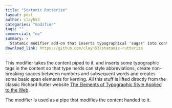 ```yaml
---
title: "Statamic Rutterize"
layout: post
author: clayh53
categories: "modifier"
tags: ""
commercial: "no"
summary: >
  Statamic modifier add-on that inserts typographical 'sugar' into content.
download_link: https://github.com/clayh53/statamic-rutterize
---
```

This modifier takes the content piped to it, and inserts some typographic tags in the content so that type nerds can style abbreviations, create non-breaking spaces between numbers and subsequent words and creates some basic span elements for kerning. All this stuff is lifted directly from the classic Richard Rutter website [The Elements of Typographic Style Applied to the Web](http://webtypography.net/).

The modifier is used as a pipe that modifies the content handed to it.
